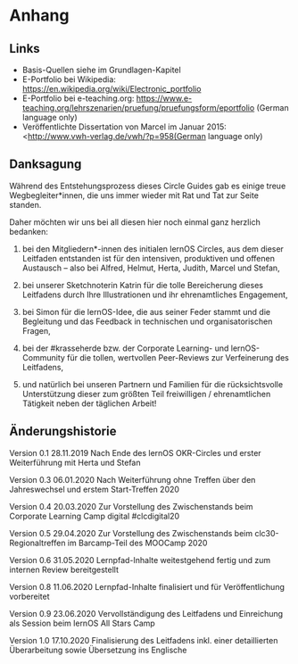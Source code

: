 # Anhang

## Links

-   Basis-Quellen siehe im Grundlagen-Kapitel
-   E-Portfolio bei Wikipedia:
    <https://en.wikipedia.org/wiki/Electronic_portfolio>
-   E-Portfolio bei e-teaching.org:
    <https://www.e-teaching.org/lehrszenarien/pruefung/pruefungsform/eportfolio>
    (German language only)
-   Veröffentlichte Dissertation von Marcel im Januar 2015:
    <http://www.vwh-verlag.de/vwh/?p=958(German language only)

## Danksagung

Während des Entstehungsprozess dieses Circle Guides gab es einige treue Wegbegleiter\*innen, die uns immer wieder mit Rat und Tat zur Seite standen.

Daher möchten wir uns bei all diesen hier noch einmal ganz herzlich bedanken:

1.  bei den Mitgliedern\*-innen des initialen lernOS Circles, aus dem dieser Leitfaden entstanden ist für den intensiven, produktiven und offenen Austausch – also bei Alfred, Helmut, Herta, Judith, Marcel und Stefan,

2.  bei unserer Sketchnoterin Katrin für die tolle Bereicherung dieses Leitfadens durch Ihre Illustrationen und ihr ehrenamtliches Engagement,

3.  bei Simon für die lernOS-Idee, die aus seiner Feder stammt und die Begleitung und das Feedback in technischen und organisatorischen Fragen,

4.  bei der #krasseherde bzw. der Corporate Learning- und lernOS-Community für die tollen, wertvollen Peer-Reviews zur Verfeinerung des Leitfadens,

5.  und natürlich bei unseren Partnern und Familien für die rücksichtsvolle Unterstützung dieser zum größten Teil freiwilligen / ehrenamtlichen Tätigkeit neben der täglichen Arbeit!

## Änderungshistorie

  Version 0.1   28.11.2019   Nach Ende des lernOS OKR-Circles und erster Weiterführung mit Herta und Stefan
  
  Version 0.3   06.01.2020   Nach Weiterführung ohne Treffen über den Jahreswechsel und erstem Start-Treffen 2020
  
  Version 0.4   20.03.2020   Zur Vorstellung des Zwischenstands beim Corporate Learning Camp digital #clcdigital20
  
  Version 0.5   29.04.2020   Zur Vorstellung des Zwischenstands beim clc30-Regionaltreffen im Barcamp-Teil des MOOCamp 2020
  
  Version 0.6   31.05.2020   Lernpfad-Inhalte weitestgehend fertig und zum internen Review bereitgestellt
  
  Version 0.8   11.06.2020   Lernpfad-Inhalte finalisiert und für Veröffentlichung vorbereitet
  
  Version 0.9   23.06.2020   Vervollständigung des Leitfadens und Einreichung als Session beim lernOS All Stars Camp
  
  Version 1.0   17.10.2020   Finalisierung des Leitfadens inkl. einer detaillierten Überarbeitung sowie Übersetzung ins Englische
